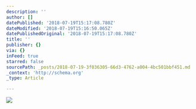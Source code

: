 ```yaml
---
description: ''
author: []
datePublished: '2018-07-19T15:17:08.780Z'
dateModified: '2018-07-19T15:16:50.065Z'
datePublishedOriginal: '2018-07-19T15:17:08.780Z'
title: ''
publisher: {}
via: {}
inFeed: true
starred: false
sourcePath: _posts/2018-07-19-3f036305-66d3-4762-a004-4bc501bbf451.md
_context: 'http://schema.org'
_type: Article

---
```

![](https://the-grid-user-content.s3-us-west-2.amazonaws.com/79fac25b-0488-4763-a169-ba90279827c3.jpg)